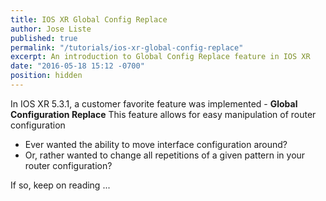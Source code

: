 ```yaml
---
title: IOS XR Global Config Replace
author: Jose Liste
published: true
permalink: "/tutorials/ios-xr-global-config-replace"
excerpt: An introduction to Global Config Replace feature in IOS XR
date: "2016-05-18 15:12 -0700"
position: hidden
---
```


In IOS XR 5.3.1, a customer favorite feature was implemented - **Global Configuration Replace**
This feature allows for easy manipulation of router configuration

* Ever wanted the ability to move interface configuration around?
* Or, rather wanted to change all repetitions of a given pattern in your router configuration?

If so, keep on reading ...




